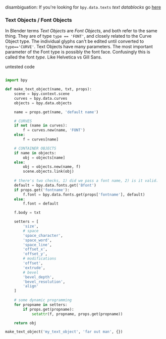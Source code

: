 disambiguation: If you're looking for `bpy.data.texts` _text datablocks_ go [here](bpy_data_texts)

### Text Objects / Font Objects

In Blender terms _Text Objects_ are _Font Objects_, and both refer to the same thing. They are of type `type == 'FONT'`, and closely related to the Curve Object type. The individual glyphs can't be edited until converted to `type=='CURVE'`. Text Objects have many parameters. The most important parameter of the Font type is possibly the font face. Confusingly this is called the font _type_. Like Helvetica vs Gill Sans.

untested code
```python

import bpy

def make_text_object(name, txt, props):
    scene = bpy.context.scene
    curves = bpy.data.curves
    objects = bpy.data.objects

    name = props.get(name, 'default name')

    # CURVES
    if not (name in curves):
        f = curves.new(name, 'FONT')
    else:
        f = curves[name]

    # CONTAINER OBJECTS
    if name in objects:
        obj = objects[name]
    else:
        obj = objects.new(name, f)
        scene.objects.link(obj)
    
    # there's two checks, 1) did we pass a font name, 2) is it valid.
    default = bpy.data.fonts.get('Bfont')
    if props.get('fontname'):
        f.font = bpy.data.fonts.get(props['fontname'], default)
    else:
        f.font = default

    f.body = txt

    setters = [
        'size',
        # space
        'space_character',
        'space_word',
        'space_line',
        'offset_x',
        'offset_y',
        # modifications
        'offset',
        'extrude',
        # bevel
        'bevel_depth',
        'bevel_resolution',
        'align'
    ]
    
    # some dynamic programming
    for propname in setters:
        if props.get(propname):
            setattr(f, propname, props.get(propname))

    return obj

make_text_object('my_text_object', 'far out man', {})
```